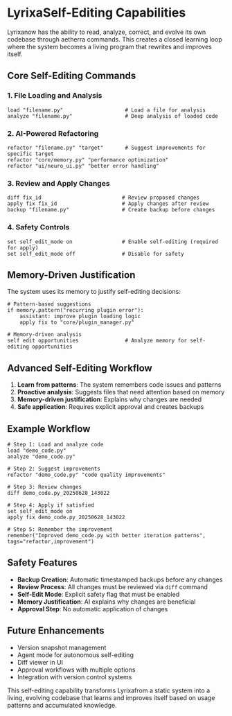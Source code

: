 # LyrixaSelf-Editing Capabilities

Lyrixanow has the ability to read, analyze, correct, and evolve its own codebase through aetherra commands. This creates a closed learning loop where the system becomes a living program that rewrites and improves itself.

## Core Self-Editing Commands

### 1. File Loading and Analysis
```aetherra
load "filename.py"                    # Load a file for analysis
analyze "filename.py"                 # Deep analysis of loaded code
```

### 2. AI-Powered Refactoring
```aetherra
refactor "filename.py" "target"       # Suggest improvements for specific target
refactor "core/memory.py" "performance optimization"
refactor "ui/neuro_ui.py" "better error handling"
```

### 3. Review and Apply Changes
```aetherra
diff fix_id                          # Review proposed changes
apply fix fix_id                     # Apply changes after review
backup "filename.py"                 # Create backup before changes
```

### 4. Safety Controls
```aetherra
set self_edit_mode on                # Enable self-editing (required for apply)
set self_edit_mode off               # Disable for safety
```

## Memory-Driven Justification

The system uses its memory to justify self-editing decisions:

```aetherra
# Pattern-based suggestions
if memory.pattern("recurring plugin error"):
    assistant: improve plugin loading logic
    apply fix to "core/plugin_manager.py"

# Memory-driven analysis
self edit opportunities               # Analyze memory for self-editing opportunities
```

## Advanced Self-Editing Workflow

1. **Learn from patterns**: The system remembers code issues and patterns
2. **Proactive analysis**: Suggests files that need attention based on memory
3. **Memory-driven justification**: Explains why changes are needed
4. **Safe application**: Requires explicit approval and creates backups

## Example Workflow

```aetherra
# Step 1: Load and analyze code
load "demo_code.py"
analyze "demo_code.py"

# Step 2: Suggest improvements
refactor "demo_code.py" "code quality improvements"

# Step 3: Review changes
diff demo_code.py_20250628_143022

# Step 4: Apply if satisfied
set self_edit_mode on
apply fix demo_code.py_20250628_143022

# Step 5: Remember the improvement
remember("Improved demo_code.py with better iteration patterns", tags="refactor,improvement")
```

## Safety Features

- **Backup Creation**: Automatic timestamped backups before any changes
- **Review Process**: All changes must be reviewed via `diff` command
- **Self-Edit Mode**: Explicit safety flag that must be enabled
- **Memory Justification**: AI explains why changes are beneficial
- **Approval Step**: No automatic application of changes

## Future Enhancements

- Version snapshot management
- Agent mode for autonomous self-editing
- Diff viewer in UI
- Approval workflows with multiple options
- Integration with version control systems

This self-editing capability transforms Lyrixafrom a static system into a living, evolving codebase that learns and improves itself based on usage patterns and accumulated knowledge.
